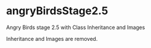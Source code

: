 # angryBirdsStage2.5
Angry Birds stage 2.5 with Class Inheritance and Images

Inheritance and Images are removed.